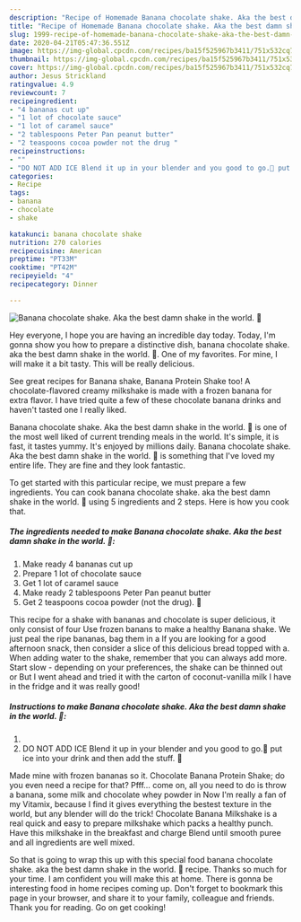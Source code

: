 ```yaml
---
description: "Recipe of Homemade Banana chocolate shake. Aka the best damn shake in the world. 🙂"
title: "Recipe of Homemade Banana chocolate shake. Aka the best damn shake in the world. 🙂"
slug: 1999-recipe-of-homemade-banana-chocolate-shake-aka-the-best-damn-shake-in-the-world
date: 2020-04-21T05:47:36.551Z
image: https://img-global.cpcdn.com/recipes/ba15f525967b3411/751x532cq70/banana-chocolate-shake-aka-the-best-damn-shake-in-the-world-🙂-recipe-main-photo.jpg
thumbnail: https://img-global.cpcdn.com/recipes/ba15f525967b3411/751x532cq70/banana-chocolate-shake-aka-the-best-damn-shake-in-the-world-🙂-recipe-main-photo.jpg
cover: https://img-global.cpcdn.com/recipes/ba15f525967b3411/751x532cq70/banana-chocolate-shake-aka-the-best-damn-shake-in-the-world-🙂-recipe-main-photo.jpg
author: Jesus Strickland
ratingvalue: 4.9
reviewcount: 7
recipeingredient:
- "4 bananas cut up"
- "1 lot of chocolate sauce"
- "1 lot of caramel sauce"
- "2 tablespoons Peter Pan peanut butter"
- "2 teaspoons cocoa powder not the drug "
recipeinstructions:
- ""
- "DO NOT ADD ICE Blend it up in your blender and you good to go.🙂 put ice into your drink and then add the stuff. 🙂"
categories:
- Recipe
tags:
- banana
- chocolate
- shake

katakunci: banana chocolate shake 
nutrition: 270 calories
recipecuisine: American
preptime: "PT33M"
cooktime: "PT42M"
recipeyield: "4"
recipecategory: Dinner

---
```



![Banana chocolate shake. Aka the best damn shake in the world. 🙂](https://img-global.cpcdn.com/recipes/ba15f525967b3411/751x532cq70/banana-chocolate-shake-aka-the-best-damn-shake-in-the-world-🙂-recipe-main-photo.jpg)

Hey everyone, I hope you are having an incredible day today. Today, I'm gonna show you how to prepare a distinctive dish, banana chocolate shake. aka the best damn shake in the world. 🙂. One of my favorites. For mine, I will make it a bit tasty. This will be really delicious.

See great recipes for Banana shake, Banana Protein Shake too! A chocolate-flavored creamy milkshake is made with a frozen banana for extra flavor. I have tried quite a few of these chocolate banana drinks and haven&#39;t tasted one I really liked.

Banana chocolate shake. Aka the best damn shake in the world. 🙂 is one of the most well liked of current trending meals in the world. It's simple, it is fast, it tastes yummy. It's enjoyed by millions daily. Banana chocolate shake. Aka the best damn shake in the world. 🙂 is something that I've loved my entire life. They are fine and they look fantastic.


To get started with this particular recipe, we must prepare a few ingredients. You can cook banana chocolate shake. aka the best damn shake in the world. 🙂 using 5 ingredients and 2 steps. Here is how you cook that.

<!--inarticleads1-->

##### The ingredients needed to make Banana chocolate shake. Aka the best damn shake in the world. 🙂:

1. Make ready 4 bananas cut up
1. Prepare 1 lot of chocolate sauce
1. Get 1 lot of caramel sauce
1. Make ready 2 tablespoons Peter Pan peanut butter
1. Get 2 teaspoons cocoa powder (not the drug). 🙂


This recipe for a shake with bananas and chocolate is super delicious, it only consist of four Use frozen banans to make a healthy Banana shake. We just peal the ripe bananas, bag them in a If you are looking for a good afternoon snack, then consider a slice of this delicious bread topped with a. When adding water to the shake, remember that you can always add more. Start slow - depending on your preferences, the shake can be thinned out or But I went ahead and tried it with the carton of coconut-vanilla milk I have in the fridge and it was really good! 

<!--inarticleads2-->

##### Instructions to make Banana chocolate shake. Aka the best damn shake in the world. 🙂:

1. 
1. DO NOT ADD ICE Blend it up in your blender and you good to go.🙂 put ice into your drink and then add the stuff. 🙂


Made mine with frozen bananas so it. Chocolate Banana Protein Shake; do you even need a recipe for that? Pfff… come on, all you need to do is throw a banana, some milk and chocolate whey powder in Now I&#39;m really a fan of my Vitamix, because I find it gives everything the bestest texture in the world, but any blender will do the trick! Chocolate Banana Milkshake is a real quick and easy to prepare milkshake which packs a healthy punch. Have this milkshake in the breakfast and charge Blend until smooth puree and all ingredients are well mixed. 

So that is going to wrap this up with this special food banana chocolate shake. aka the best damn shake in the world. 🙂 recipe. Thanks so much for your time. I am confident you will make this at home. There is gonna be interesting food in home recipes coming up. Don't forget to bookmark this page in your browser, and share it to your family, colleague and friends. Thank you for reading. Go on get cooking!
